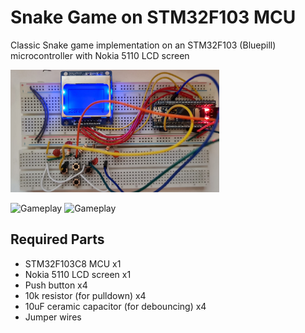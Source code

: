 # Snake Game on STM32F103 MCU 
Classic Snake game implementation on an STM32F103 (Bluepill) microcontroller with Nokia 5110 LCD screen

<img src="board.jpeg" alt="Snake game board image" title="Image of the breadboard"  width="334" height="196">

<img src="board_game_play.gif" alt="Gameplay" width = "191" height = "164">   <img src="board_game_over.gif" alt="Gameplay" width = "191" height = "164">

## Required Parts
* STM32F103C8 MCU                           x1
* Nokia 5110 LCD screen                     x1
* Push button                               x4
* 10k resistor (for pulldown)               x4
* 10uF ceramic capacitor (for debouncing)   x4
* Jumper wires
